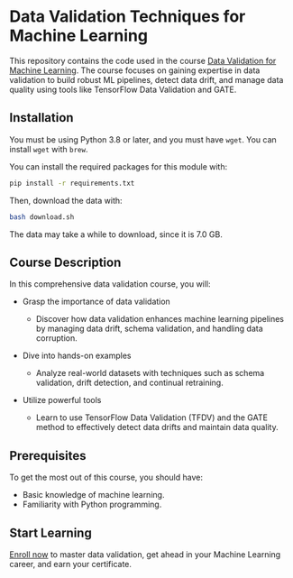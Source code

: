 # Data Validation Techniques for Machine Learning

This repository contains the code used in the course [Data Validation for Machine Learning](https://www.wandb.courses/courses/data-validation-for-machine-learning). The course focuses on gaining expertise in data validation to build robust ML pipelines, detect data drift, and manage data quality using tools like TensorFlow Data Validation and GATE.

## Installation

You must be using Python 3.8 or later, and you must have `wget`. You can install `wget` with `brew`.

You can install the required packages for this module with:

```bash
pip install -r requirements.txt
```

Then, download the data with:

```bash
bash download.sh
```

The data may take a while to download, since it is 7.0 GB.

## Course Description

In this comprehensive data validation course, you will:

- Grasp the importance of data validation
    - Discover how data validation enhances machine learning pipelines by managing data drift, schema validation, and handling data corruption.

- Dive into hands-on examples
    - Analyze real-world datasets with techniques such as schema validation, drift detection, and continual retraining.

- Utilize powerful tools
    - Learn to use TensorFlow Data Validation (TFDV) and the GATE method to effectively detect data drifts and maintain data quality.

## Prerequisites

To get the most out of this course, you should have:

- Basic knowledge of machine learning.
- Familiarity with Python programming.

## Start Learning

[Enroll now](https://www.wandb.courses/courses/data-validation-for-machine-learning) to master data validation, get ahead in your Machine Learning career, and earn your certificate.